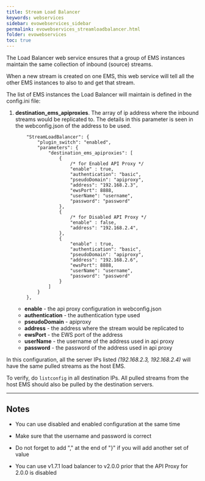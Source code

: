 ```yaml
---
title: Stream Load Balancer
keywords: webservices
sidebar: evowebservices_sidebar
permalink: evowebservices_streamloadbalancer.html
folder: evowebservices
toc: true
---
```


The Load Balancer web service ensures that a group of EMS instances maintain the same collection of inbound (source) streams.

When a new stream is created on one EMS, this web service will tell all the other EMS instances to also to and get that stream.

The list of EMS instances the Load Balancer will maintain is defined in the config.ini file:

1. **destination_ems_apiproxies**. The array of ip address where the inbound streams would be replicated to. The details in this parameter is seen in the webconfig.json of the address to be used.

   ```
       "StreamLoadBalancer": {
           "plugin_switch": "enabled",
           "parameters": {
               "destination_ems_apiproxies": [
                   {
                       /* for Enabled API Proxy */
                       "enable" : true,
                       "authentication": "basic",
                       "pseudoDomain": "apiproxy",
                       "address": "192.168.2.3",
                       "ewsPort": 8888,
                       "userName": "username",
                       "password": "password"
                   },
                   {
                       /* for Disabled API Proxy */
                       "enable" : false,
                       "address": "192.168.2.4",
                   },
                   {
                       "enable" : true,
                       "authentication": "basic",
                       "pseudoDomain": "apiproxy",
                       "address": "192.168.2.6",
                       "ewsPort": 8888,
                       "userName": "username",
                       "password": "password"
                   }
               ]
           }
       }, 
   ```

   - **enable** - the api proxy configuration in webconfig.json
   - **authentication** - the authentication type used
   - **pseudoDomain** - apiproxy
   - **address** - the address where the stream would be replicated to
   - **ewsPort** - the EWS port of the address
   - **userName** - the username of the address used in api proxy
   - **password** - the password of the address used in api proxy

In this configuration, all the server IPs listed *(192.168.2.3, 192.168.2.4)* will have the same pulled streams as the host EMS.

To verify, do `listconfig` in all destination IPs. All pulled streams from the host EMS should also be pulled by the destination servers.

------

## Notes

- You can use disabled and enabled configuration at the same time

- Make sure that the username and password is correct

- Do not forget to add "," at the end of "}" if you will add another set of value

- You can use v1.7.1 load balancer to v2.0.0 prior that the API Proxy for 2.0.0 is disabled

  ​



